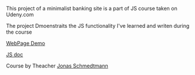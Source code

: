 This project of a minimalist banking site is a part of JS course taken on Udeny.com

The project Dmoenstraits the JS functionality I've learned and writen during the course

[WebPage Demo](https://benyossef27.github.io/bank-project/)

[JS doc](https://github.com/benyossef27/bank-project/blob/main/src/script.js)

Course by Theacher [Jonas Schmedtmann](https://codingheroes.io/)
